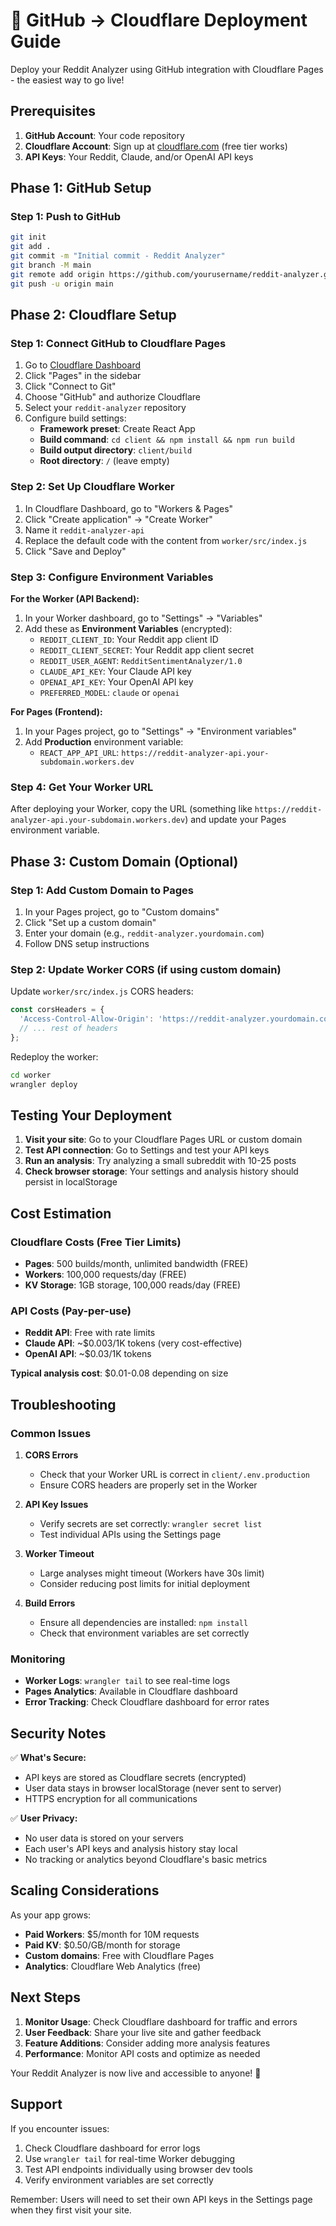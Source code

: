# 🚀 GitHub → Cloudflare Deployment Guide

Deploy your Reddit Analyzer using GitHub integration with Cloudflare Pages - the easiest way to go live!

## Prerequisites

1. **GitHub Account**: Your code repository
2. **Cloudflare Account**: Sign up at [cloudflare.com](https://cloudflare.com) (free tier works)
3. **API Keys**: Your Reddit, Claude, and/or OpenAI API keys

## Phase 1: GitHub Setup

### Step 1: Push to GitHub
```bash
git init
git add .
git commit -m "Initial commit - Reddit Analyzer"
git branch -M main
git remote add origin https://github.com/yourusername/reddit-analyzer.git
git push -u origin main
```

## Phase 2: Cloudflare Setup

### Step 1: Connect GitHub to Cloudflare Pages
1. Go to [Cloudflare Dashboard](https://dash.cloudflare.com)
2. Click "Pages" in the sidebar
3. Click "Connect to Git"
4. Choose "GitHub" and authorize Cloudflare
5. Select your `reddit-analyzer` repository
6. Configure build settings:
   - **Framework preset**: Create React App
   - **Build command**: `cd client && npm install && npm run build`
   - **Build output directory**: `client/build`
   - **Root directory**: `/` (leave empty)

### Step 2: Set Up Cloudflare Worker
1. In Cloudflare Dashboard, go to "Workers & Pages"
2. Click "Create application" → "Create Worker"
3. Name it `reddit-analyzer-api`
4. Replace the default code with the content from `worker/src/index.js`
5. Click "Save and Deploy"

### Step 3: Configure Environment Variables

**For the Worker (API Backend):**
1. In your Worker dashboard, go to "Settings" → "Variables"
2. Add these as **Environment Variables** (encrypted):
   - `REDDIT_CLIENT_ID`: Your Reddit app client ID
   - `REDDIT_CLIENT_SECRET`: Your Reddit app client secret  
   - `REDDIT_USER_AGENT`: `RedditSentimentAnalyzer/1.0`
   - `CLAUDE_API_KEY`: Your Claude API key
   - `OPENAI_API_KEY`: Your OpenAI API key
   - `PREFERRED_MODEL`: `claude` or `openai`

**For Pages (Frontend):**
1. In your Pages project, go to "Settings" → "Environment variables"
2. Add **Production** environment variable:
   - `REACT_APP_API_URL`: `https://reddit-analyzer-api.your-subdomain.workers.dev`

### Step 4: Get Your Worker URL
After deploying your Worker, copy the URL (something like `https://reddit-analyzer-api.your-subdomain.workers.dev`) and update your Pages environment variable.

## Phase 3: Custom Domain (Optional)

### Step 1: Add Custom Domain to Pages
1. In your Pages project, go to "Custom domains"
2. Click "Set up a custom domain"
3. Enter your domain (e.g., `reddit-analyzer.yourdomain.com`)
4. Follow DNS setup instructions

### Step 2: Update Worker CORS (if using custom domain)
Update `worker/src/index.js` CORS headers:
```javascript
const corsHeaders = {
  'Access-Control-Allow-Origin': 'https://reddit-analyzer.yourdomain.com', // Your custom domain
  // ... rest of headers
};
```

Redeploy the worker:
```bash
cd worker
wrangler deploy
```

## Testing Your Deployment

1. **Visit your site**: Go to your Cloudflare Pages URL or custom domain
2. **Test API connection**: Go to Settings and test your API keys
3. **Run an analysis**: Try analyzing a small subreddit with 10-25 posts
4. **Check browser storage**: Your settings and analysis history should persist in localStorage

## Cost Estimation

### Cloudflare Costs (Free Tier Limits)
- **Pages**: 500 builds/month, unlimited bandwidth (FREE)
- **Workers**: 100,000 requests/day (FREE)
- **KV Storage**: 1GB storage, 100,000 reads/day (FREE)

### API Costs (Pay-per-use)
- **Reddit API**: Free with rate limits
- **Claude API**: ~$0.003/1K tokens (very cost-effective)
- **OpenAI API**: ~$0.03/1K tokens

**Typical analysis cost**: $0.01-0.08 depending on size

## Troubleshooting

### Common Issues

1. **CORS Errors**
   - Check that your Worker URL is correct in `client/.env.production`
   - Ensure CORS headers are properly set in the Worker

2. **API Key Issues**
   - Verify secrets are set correctly: `wrangler secret list`
   - Test individual APIs using the Settings page

3. **Worker Timeout**
   - Large analyses might timeout (Workers have 30s limit)
   - Consider reducing post limits for initial deployment

4. **Build Errors**
   - Ensure all dependencies are installed: `npm install`
   - Check that environment variables are set correctly

### Monitoring

- **Worker Logs**: `wrangler tail` to see real-time logs
- **Pages Analytics**: Available in Cloudflare dashboard
- **Error Tracking**: Check Cloudflare dashboard for error rates

## Security Notes

✅ **What's Secure:**
- API keys are stored as Cloudflare secrets (encrypted)
- User data stays in browser localStorage (never sent to server)
- HTTPS encryption for all communications

✅ **User Privacy:**
- No user data is stored on your servers
- Each user's API keys and analysis history stay local
- No tracking or analytics beyond Cloudflare's basic metrics

## Scaling Considerations

As your app grows:
- **Paid Workers**: $5/month for 10M requests
- **Paid KV**: $0.50/GB/month for storage
- **Custom domains**: Free with Cloudflare Pages
- **Analytics**: Cloudflare Web Analytics (free)

## Next Steps

1. **Monitor Usage**: Check Cloudflare dashboard for traffic and errors
2. **User Feedback**: Share your live site and gather feedback
3. **Feature Additions**: Consider adding more analysis features
4. **Performance**: Monitor API costs and optimize as needed

Your Reddit Analyzer is now live and accessible to anyone! 🎉

## Support

If you encounter issues:
1. Check Cloudflare dashboard for error logs
2. Use `wrangler tail` for real-time Worker debugging
3. Test API endpoints individually using browser dev tools
4. Verify environment variables are set correctly

Remember: Users will need to set their own API keys in the Settings page when they first visit your site.
